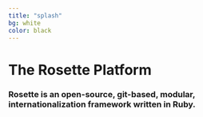 ```yaml
---
title: "splash"
bg: white
color: black
---
```


# The Rosette Platform

### Rosette is an open-source, git-based, modular, internationalization framework written in Ruby.

